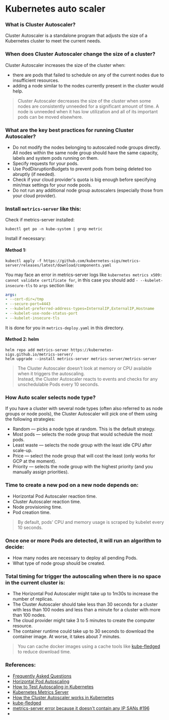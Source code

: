 # Kubernetes auto scaler
### What is Cluster Autoscaler?
Cluster Autoscaler is a standalone program that adjusts the size of a Kubernetes cluster to meet the current needs.
### When does Cluster Autoscaler change the size of a cluster?

Cluster Autoscaler increases the size of the cluster when:
- there are pods that failed to schedule on any of the current nodes due to insufficient resources.
- adding a node similar to the nodes currently present in the cluster would help.

> Cluster Autoscaler decreases the size of the cluster when some nodes are consistently unneeded for a significant amount of time. A node is unneeded when it has low utilization and all of its important pods can be moved elsewhere.

### What are the key best practices for running Cluster Autoscaler?
- Do not modify the nodes belonging to autoscaled node groups directly. All nodes within the same node group should have the same capacity, labels and system pods running on them.
- Specify requests for your pods.
- Use PodDisruptionBudgets to prevent pods from being deleted too abruptly (if needed).
- Check if your cloud provider's quota is big enough before specifying min/max settings for your node pools.
- Do not run any additional node group autoscalers (especially those from your cloud provider).


### Install `metrics-server` like this:
Check if metrics-server installed:
```commandline
kubectl get po -n kube-system | grep metric
```
Install if necessary:
#### Method 1:
```commandline
kubectl apply -f https://github.com/kubernetes-sigs/metrics-server/releases/latest/download/components.yaml
```
You may face an error in metrics-server logs like `kubernetes metrics x509: cannot validate certificate for`, 
in this case you should add `- --kubelet-insecure-tls` to `args` section like:
```yaml
args:
- --cert-dir=/tmp
- --secure-port=4443
- --kubelet-preferred-address-types=InternalIP,ExternalIP,Hostname
- --kubelet-use-node-status-port
- --kubelet-insecure-tls
```
It is done for you in `metrics-deploy.yaml` in this directory.
#### Method 2: helm
```commandline
helm repo add metrics-server https://kubernetes-sigs.github.io/metrics-server/
helm upgrade --install metrics-server metrics-server/metrics-server
```

> The Cluster Autoscaler doesn't look at memory or CPU available when it triggers the autoscaling.  
Instead, the Cluster Autoscaler reacts to events and checks for any unschedulable Pods every 10 seconds.
### How Auto scaler selects node type?
If you have a cluster with several node types (often also referred to as node groups or node pools), the Cluster Autoscaler will pick one of them using the following strategies:

- Random — picks a node type at random. This is the default strategy.
- Most pods — selects the node group that would schedule the most pods.
- Least waste — selects the node group with the least idle CPU after scale-up.
- Price — select the node group that will cost the least (only works for GCP at the moment).
- Priority — selects the node group with the highest priority (and you manually assign priorities).
### Time to create a new pod on a new node depends on:
- Horizontal Pod Autoscaler reaction time.
- Cluster Autoscaler reaction time.
- Node provisioning time.
- Pod creation time.
> By default, pods' CPU and memory usage is scraped by kubelet every 10 seconds.
### Once one or more Pods are detected, it will run an algorithm to decide:
- How many nodes are necessary to deploy all pending Pods.
- What type of node group should be created.

### Total timing for trigger the autoscaling when there is no space in the current cluster is:
- The Horizontal Pod Autoscaler might take up to 1m30s to increase the number of replicas.
- The Cluster Autoscaler should take less than 30 seconds for a cluster with less than 100 nodes and less than a minute for a cluster with more than 100 nodes.
- The cloud provider might take 3 to 5 minutes to create the computer resource.
- The container runtime could take up to 30 seconds to download the container image.
At worse, it takes about 7 minutes.

> You can cache docker images using a cache tools like [kube-fledged](https://github.com/senthilrch/kube-fledged) to reduce download time. 
### References: 
- [Frequently Asked Questions](https://github.com/kubernetes/autoscaler/blob/master/cluster-autoscaler/FAQ.md#what-is-cluster-autoscaler)
- [Horizontal Pod Autoscaling](https://kubernetes.io/docs/tasks/run-application/horizontal-pod-autoscale/)
- [How to Test Autoscaling in Kubernetes](https://speedscale.com/how-to-test-kubernetes-autoscaling/)
- [Kubernetes Metrics Server](https://kubernetes-sigs.github.io/metrics-server/)
- [How the Cluster Autoscaler works in Kubernetes](https://learnk8s.io/kubernetes-autoscaling-strategies#how-the-cluster-autoscaler-works-in-kubernetes)
- [kube-fledged](https://github.com/senthilrch/kube-fledged)
- [metrics-server error because it doesn't contain any IP SANs #196](https://github.com/kubernetes-sigs/metrics-server/issues/196)
- []()
